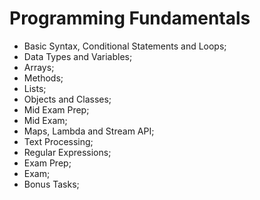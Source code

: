 # Programming Fundamentals

* Basic Syntax, Conditional Statements and Loops;
* Data Types and Variables;
* Arrays;
* Methods;
* Lists;
* Objects and Classes;
* Mid Exam Prep;
* Mid Exam;
* Maps, Lambda and Stream API;
* Text Processing;
* Regular Expressions;
* Exam Prep;
* Exam;
* Bonus Tasks;

